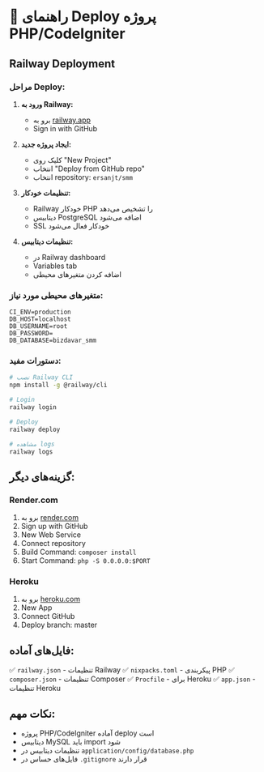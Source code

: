 # 🚀 راهنمای Deploy پروژه PHP/CodeIgniter

## Railway Deployment

### مراحل Deploy:

1. **ورود به Railway:**
   - برو به [railway.app](https://railway.app)
   - Sign in with GitHub

2. **ایجاد پروژه جدید:**
   - کلیک روی "New Project"
   - انتخاب "Deploy from GitHub repo"
   - انتخاب repository: `ersanjt/smm`

3. **تنظیمات خودکار:**
   - Railway خودکار PHP را تشخیص می‌دهد
   - دیتابیس PostgreSQL اضافه می‌شود
   - SSL خودکار فعال می‌شود

4. **تنظیمات دیتابیس:**
   - در Railway dashboard
   - Variables tab
   - اضافه کردن متغیرهای محیطی

### متغیرهای محیطی مورد نیاز:

```env
CI_ENV=production
DB_HOST=localhost
DB_USERNAME=root
DB_PASSWORD=
DB_DATABASE=bizdavar_smm
```

### دستورات مفید:

```bash
# نصب Railway CLI
npm install -g @railway/cli

# Login
railway login

# Deploy
railway deploy

# مشاهده logs
railway logs
```

## گزینه‌های دیگر:

### Render.com
1. برو به [render.com](https://render.com)
2. Sign up with GitHub
3. New Web Service
4. Connect repository
5. Build Command: `composer install`
6. Start Command: `php -S 0.0.0.0:$PORT`

### Heroku
1. برو به [heroku.com](https://heroku.com)
2. New App
3. Connect GitHub
4. Deploy branch: master

## فایل‌های آماده:

✅ `railway.json` - تنظیمات Railway
✅ `nixpacks.toml` - پیکربندی PHP
✅ `composer.json` - تنظیمات Composer
✅ `Procfile` - برای Heroku
✅ `app.json` - تنظیمات Heroku

## نکات مهم:

- پروژه PHP/CodeIgniter آماده deploy است
- دیتابیس MySQL باید import شود
- تنظیمات دیتابیس در `application/config/database.php`
- فایل‌های حساس در `.gitignore` قرار دارند
